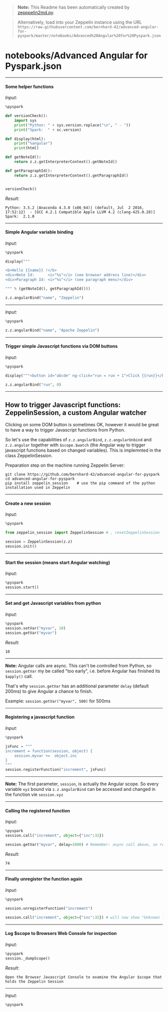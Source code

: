>**Note:**
>This Readme has been automatically created by [zepppelin2md.py](https://github.com/bernhard-42/zeppelin2md).

>Alternatively, load into your Zeppelin instance using the URL 
>    `https://raw.githubusercontent.com/bernhard-42/advanced-angular-for-pyspark/master/notebooks/Advanced%20Angular%20for%20Pyspark.json`

# notebooks/Advanced Angular for Pyspark.json

---

#### Some helper functions

_Input:_

```python
%pyspark

def versionCheck():
    import sys
    print("Python: " + sys.version.replace("\n", " - "))
    print("Spark:  " + sc.version)

def display(html):
    print("%angular")
    print(html)

def getNoteId():
    return z.z.getInterpreterContext().getNoteId()

def getParagraphId():
    return z.z.getInterpreterContext().getParagraphId()


versionCheck()
```


_Result:_

```
Python: 3.5.2 |Anaconda 4.3.0 (x86_64)| (default, Jul  2 2016, 17:52:12)  - [GCC 4.2.1 Compatible Apple LLVM 4.2 (clang-425.0.28)]
Spark:  2.1.0

```

---

#### Simple Angular variable binding

_Input:_

```python
%pyspark

display("""

<b>Hello {{name}} !</b>
<div>Note Id:      <i>"%s"</i> (see browser address line)</div>
<div>Paragraph Id: <i>"%s"</i> (see paragraph menu)</div>

""" % (getNoteId(), getParagraphId()))

z.z.angularBind("name", "Zeppelin")
```


---


_Input:_

```python
%pyspark

z.z.angularBind("name", "Apache Zeppelin")
```


---

#### Trigger simple Javascript functions via DOM buttons

_Input:_

```python
%pyspark

display("""<button id="abcde" ng-click="run = run + 1">Click {{run}}</button>""")

z.z.angularBind("run", 0)
```


---

## How to trigger Javascript functions: ZeppelinSession, a custom Angular watcher

Clicking on some DOM button is sometimes OK, however it would be great to have a way to trigger Javascript functions from Python.

So let's use the capabilities of `z.z.angularBind`, `z.z.angularUnbind` and `z.z.angular` together with `$scope.$watch` (the Angular way to trigger javascript functions based on changed variables). This is implemnted in the class ZeppelinSession.

Preparation step on the machine running Zeppelin Server:

```
git clone https://github.com/bernhard-42/advanced-angular-for-pyspark
cd advanced-angular-for-pyspark
pip install zeppelin_session    # use the pip command of the python installation used in Zeppelin
```


---

#### Create a new session

_Input:_

```python
%pyspark

from zeppelin_session import ZeppelinSession # , resetZeppelinSession

session = ZeppelinSession(z.z)
session.init()
```


---

#### Start the session (means start Angular watching)

_Input:_

```python
%pyspark
session.start()
```


---

#### Set and get Javascript variables from python

_Input:_

```python
%pyspark
session.setVar("myvar", 10)
session.getVar("myvar")
```


_Result:_

```
10

```

---

**Note:**
Angular calls are async. This can't be controlled from Python, so `session.getVar` my be called "too early", i.e. before Angular has finished its `$apply()` call.

That's why `session.getVar` has an additional parameter `delay` (default 200ms) to give Angular a chance to finish. 

Example: `session.getVar("myvar", 500)` for 500ms


---

#### Registering a javascript function

_Input:_

```python
%pyspark

jsFunc = """
increment = function(session, object) {
    session.myvar +=  object.inc
}
"""
session.registerFunction("increment", jsFunc)
```


---

**Note:**
The first parameter, `session`, is actually the Angular scope. So every variable `xyz` bound via `z.z.angularBind` can be accessed and changed in the function vie `session.xyz`


---

#### Calling the registered function

_Input:_

```python
%pyspark
session.call("increment", object={"inc":32})

session.getVar("myvar", delay=1000) # Remember: async call above, so result might be outdated!
```


_Result:_

```
74

```

---

#### Finally unregister the function again

_Input:_

```python
%pyspark

session.unregisterFunction("increment")

session.call("increment", object={"inc":32}) # will now show "Unknown function: increment()" in the Browser Javascript Console
```


---

#### Log $scope to Browsers Web Console for inspection

_Input:_

```python
%pyspark
session._dumpScope()
```


_Result:_

```
Open the Browser Javascript Console to examine the Angular $scope that holds the Zeppelin Session

```

---


_Input:_

```python
%pyspark
```

